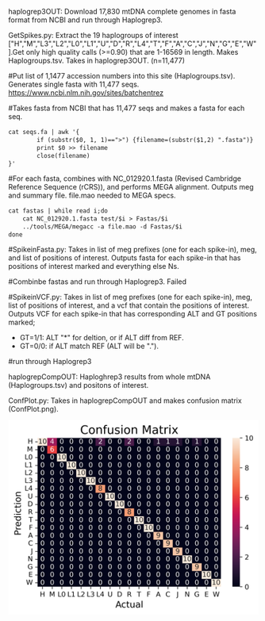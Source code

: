haplogrep3OUT: Download 17,830 mtDNA complete genomes in fasta format from NCBI and run through Haplogrep3.


GetSpikes.py: Extract the 19 haplogroups of interest ["H","M","L3","L2","L0","L1","U","D","R","L4","T","F","A","C","J","N","G","E","W"].Get only high quality calls (>=0.90) that are 1-16569 in length. Makes Haplogroups.tsv. Takes in haplogrep3OUT. (n=11,477)


#Put list of 1,1477 accession numbers into this site (Haplogroups.tsv). Generates single fasta with 11,477 seqs.  
https://www.ncbi.nlm.nih.gov/sites/batchentrez


#Takes fasta from NCBI that has 11,477 seqs and makes a fasta for each seq. 
```
cat seqs.fa | awk '{
        if (substr($0, 1, 1)==">") {filename=(substr($1,2) ".fasta")}
        print $0 >> filename
        close(filename)
}'
```


#For each fasta, combines with NC_012920.1.fasta (Revised Cambridge Reference Sequence (rCRS)), and performs MEGA alignment. Outputs meg and summary file. file.mao needed to MEGA specs. 
```
cat fastas | while read i;do
	cat NC_012920.1.fasta test/$i > Fastas/$i 
	../tools/MEGA/megacc -a file.mao -d Fastas/$i
done
```


#SpikeinFasta.py: Takes in list of meg prefixes (one for each spike-in), meg, and list of positions of interest. Outputs fasta for each spike-in that has positions 
of interest marked and everything else Ns. 



#Combinbe fastas and run through Haplogrep3. Failed







#SpikeinVCF.py: Takes in list of meg prefixes (one for each spike-in), meg, list of positions of interest, and a vcf that contain the positions of interest. Outputs VCF for each spike-in that has corresponding ALT and GT positions marked;
* GT=1/1: ALT "*" for deltion, or if ALT diff from REF.
* GT=0/0: if ALT match REF (ALT will be "."). 



#run through Haplogrep3


haplogrepCompOUT: Haploghrep3 results from whole mtDNA (Haplogroups.tsv) and positons of interest. 


ConfPlot.py: Takes in haplogrepCompOUT and makes confusion matrix (ConfPlot.png). 

![alt text](https://github.com/jahaltom/mtDNA-Pre-term-birth-association-/blob/main/Spike-Ins/ConfPlot.png?raw=true)



